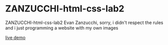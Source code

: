 # ZANZUCCHI-html-css-lab2
ZANZUCCHI-html-css-lab2 Evan Zanzucchi, sorry, i didn't respect the rules and i just programming a website with my own images

[live demo](https://rawcdn.githack.com/NeverlandOZ/ZANZUCCHI-html-css-lab2/c29e91862738891e7e5eeb30223db1253489463d/ZANZUCCHI-html-css-lab2/full%20website/index.html)
